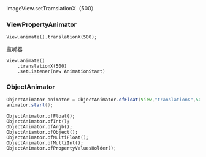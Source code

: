 imageView.setTramslationX（500） 



### ViewPropertyAnimator

```
View.animate().translationX(500);

```

监听器

```
View.animate()
	.translationX(500)
	.setListener(new AnimationStart)
```

### ObjectAnimator

```java
ObjectAnimator animator = ObjectAnimator.ofFloat(View,"translationX",500);
animator.start();
```



```
ObjectAnimator.ofFloat();
ObjectAnimator.ofInt();
ObjectAnimator.ofArgb();
ObjectAniamtor.ofObject();
ObjectAnimator.ofMultiFloat();
ObjectAnimator.ofMultiInt();
ObjectAnimator.ofPropertyValuesHolder();
```

